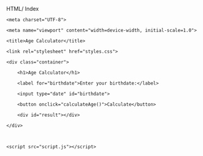 HTML/ Index 

<html lang="en">

<head>

    <meta charset="UTF-8">

    <meta name="viewport" content="width=device-width, initial-scale=1.0">

    <title>Age Calculator</title>

    <link rel="stylesheet" href="styles.css">

</head>

<body>

    <div class="container">

        <h1>Age Calculator</h1>

        <label for="birthdate">Enter your birthdate:</label>

        <input type="date" id="birthdate">

        <button onclick="calculateAge()">Calculate</button>

        <div id="result"></div>

    </div>



    <script src="script.js"></script>

</body>

</html>
